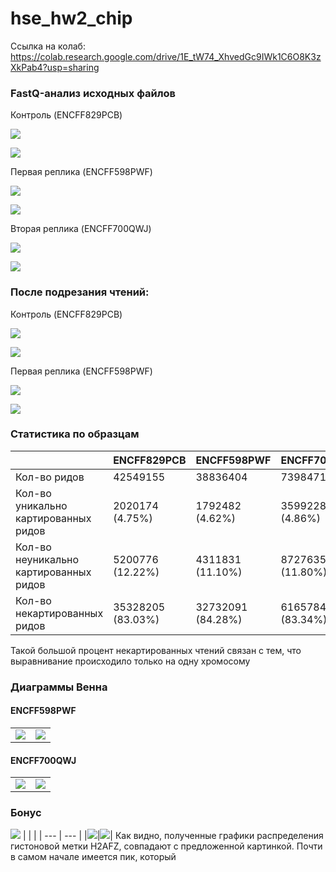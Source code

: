 # hse_hw2_chip

Ссылка на колаб: https://colab.research.google.com/drive/1E_tW74_XhvedGc9IWk1C6O8K3zXkPab4?usp=sharing

### FastQ-анализ исходных файлов

Контроль (ENCFF829PCB)

![](https://github.com/kolbunovaa/images/blob/main/PCB1.png)

![](https://github.com/kolbunovaa/images/blob/main/PCB2.png)

Первая реплика (ENCFF598PWF)

![](https://github.com/kolbunovaa/images/blob/main/PWF1.png)

![](https://github.com/kolbunovaa/images/blob/main/PWF2.png)

Вторая реплика (ENCFF700QWJ)

![](https://github.com/kolbunovaa/images/blob/main/QWJ1.png)

![](https://github.com/kolbunovaa/images/blob/main/QWJ2.png)

### После подрезания чтений:
Контроль (ENCFF829PCB)

![](https://github.com/kolbunovaa/images/blob/main/PCB_trimm1.png)

![](https://github.com/kolbunovaa/images/blob/main/PCB_trimm2.png)

Первая реплика (ENCFF598PWF)

![](https://github.com/kolbunovaa/images/blob/main/PWF_trimm1.png)

![](https://github.com/kolbunovaa/images/blob/main/PWF_trimm2.png)

### Статистика по образцам
|  | ENCFF829PCB | ENCFF598PWF | ENCFF700QWJ |
| --- | --- | --- | --- |
|Кол-во ридов |42549155|38836404|73984712|
|Кол-во уникально картированных ридов|2020174 (4.75%)|1792482 (4.62%)|3599228 (4.86%)|
|Кол-во неуникально картированных ридов|5200776 (12.22%)|4311831 (11.10%)|8727635 (11.80%)|
|Кол-во некартированных ридов|35328205 (83.03%)|32732091 (84.28%)|61657849 (83.34%)|

Такой большой процент некартированных чтений связан с тем, что выравнивание происходило только на одну хромосому

### Диаграммы Венна
#### ENCFF598PWF
|  |  |
| --- | --- |
|![](https://github.com/kolbunovaa/images/blob/main/PWF_peak1.png)|![](https://github.com/kolbunovaa/images/blob/main/PWF_peak2.png)|

#### ENCFF700QWJ
|  |  |
| --- | --- |
|![](https://github.com/kolbunovaa/images/blob/main/QWJ_peak1.png)|![](https://github.com/kolbunovaa/images/blob/main/QWJ_peak2.png)|


### Бонус
![](https://github.com/kolbunovaa/images/blob/main/h2afz.png)
|  |  |
| --- | --- |
|![](https://github.com/kolbunovaa/images/blob/main/result.png)|![](https://github.com/kolbunovaa/images/blob/main/result2.png)|
Как видно, полученные графики распределения гистоновой метки H2AFZ, совпадают с предложенной картинкой. Почти в самом начале имеется пик, который 


